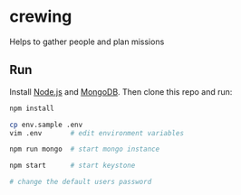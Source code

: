 # crewing

Helps to gather people and plan missions


## Run

Install [Node.js](https://nodejs.org/) and [MongoDB](https://www.mongodb.com/). Then clone this repo and run:

```sh
npm install

cp env.sample .env
vim .env       # edit environment variables

npm run mongo  # start mongo instance

npm start      # start keystone

# change the default users password
```
